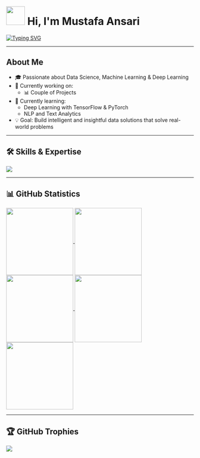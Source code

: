 # <picture><img src = "https://github.com/7oSkaaa/7oSkaaa/blob/main/Images/about_me.gif?raw=true" width = 50px></picture> Hi, I'm Mustafa Ansari

[![Typing SVG](https://readme-typing-svg.herokuapp.com?font=Architects+Daughter&color=7AF79A&size=30&lines=Welcome+to+My+GitHub!;I'm+a+Data+Science+Enthusiast;ML+%7C+DL+%7C+Python+%7C+R;Always+Learning+and+Building)](https://git.io/typing-svg)

---

## About Me

- 🎓 Passionate about Data Science, Machine Learning & Deep Learning  
- 🔭 Currently working on:
  - 📊 Couple of Projects
- 🌱 Currently learning:
  - Deep Learning with TensorFlow & PyTorch
  - NLP and Text Analytics  
- 💡 Goal: Build intelligent and insightful data solutions that solve real-world problems

---

## 🛠️ Skills & Expertise

<p align="left">
  <img src="https://skillicons.dev/icons?i=python,r,tensorflow,pytorch" />
</p>

---

## 📊 GitHub Statistics

<a href="https://github.com/mansari40">
  <img align="center" src="http://github-profile-summary-cards.vercel.app/api/cards/stats?username=mansari40&theme=aura" height="180em" />
  <img align="center" src="http://github-profile-summary-cards.vercel.app/api/cards/most-commit-language?username=mansari40&theme=aura" height="180em" />
  <img align="center" src="http://github-profile-summary-cards.vercel.app/api/cards/repos-per-language?username=mansari40&theme=aura" height="180em" />
  <img align="center" src="http://github-profile-summary-cards.vercel.app/api/cards/productive-time?username=mansari40&theme=aura" height="180em" />
  <img align="center" src="http://github-profile-summary-cards.vercel.app/api/cards/profile-details?username=mansari40&theme=aura" height="180em" />
</a>

---

## 🏆 GitHub Trophies

![](https://github-profile-trophy.vercel.app/?username=mansari40&theme=radical&no-frame=false&no-bg=true&margin-w=4)
